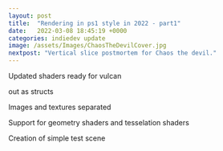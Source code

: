 ```yaml
---
layout: post
title:  "Rendering in ps1 style in 2022 - part1"
date:   2022-03-08 18:45:19 +0000
categories: indiedev update
image: /assets/Images/ChaosTheDevilCover.jpg
nextpost: "Vertical slice postmortem for Chaos the devil."
---
```


Updated shaders ready for vulcan

out as structs

Images and textures separated

Support for geometry shaders and tesselation shaders

Creation of simple test scene